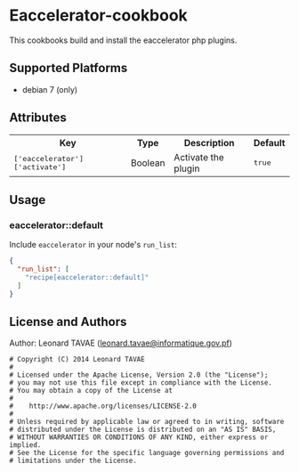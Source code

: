 # Eaccelerator-cookbook

This cookbooks build and install the eaccelerator php plugins.

## Supported Platforms

* debian 7 (only)

## Attributes

<table>
  <tr>
    <th>Key</th>
    <th>Type</th>
    <th>Description</th>
    <th>Default</th>
  </tr>
  <tr>
    <td><tt>['eaccelerator']['activate']</tt></td>
    <td>Boolean</td>
    <td>Activate the plugin</td>
    <td><tt>true</tt></td>
  </tr>
</table>

## Usage

### eaccelerator::default

Include `eaccelerator` in your node's `run_list`:

```json
{
  "run_list": [
    "recipe[eaccelerator::default]"
  ]
}
```

## License and Authors

Author: Leonard TAVAE (<leonard.tavae@informatique.gov.pf>)

```text
# Copyright (C) 2014 Leonard TAVAE
#
# Licensed under the Apache License, Version 2.0 (the "License");
# you may not use this file except in compliance with the License.
# You may obtain a copy of the License at
#
#    http://www.apache.org/licenses/LICENSE-2.0
#
# Unless required by applicable law or agreed to in writing, software
# distributed under the License is distributed on an "AS IS" BASIS,
# WITHOUT WARRANTIES OR CONDITIONS OF ANY KIND, either express or implied.
# See the License for the specific language governing permissions and
# limitations under the License.
```
